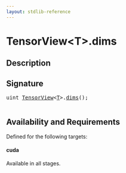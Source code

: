 ```yaml
---
layout: stdlib-reference
---
```


# TensorView\<T\>\.dims

## Description





## Signature 

<pre>
<span class="code_keyword">uint</span> <a href="../types/tensorview-06/index.html" class="code_type">TensorView</a>&lt;<a href="../types/tensorview-06/index.html#typeparam-T" class="code_type">T</a>&gt;.<a href="dims.html">dims</a>();

</pre>

## Availability and Requirements

Defined for the following targets:

#### cuda
Available in all stages.



